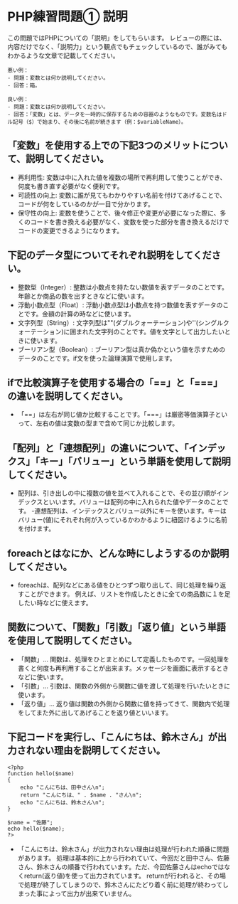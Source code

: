 # PHP練習問題① 説明
この問題ではPHPについての「説明」をしてもらいます。
レビューの際には、内容だけでなく、「説明力」という観点でもチェックしているので、誰がみてもわかるような文章で記載してください。

```
悪い例：
- 問題：変数とは何か説明してください。
- 回答：箱。

良い例：
- 問題：変数とは何か説明してください。
- 回答：「変数」とは、データを一時的に保存するための容器のようなものです。変数名はドル記号（$）で始まり、その後に名前が続きます（例：$variableName）。
```

## 「変数」を使用する上での下記3つのメリットについて、説明してください。
- 再利用性: 変数は中に入れた値を複数の場所で再利用して使うことができ、何度も書き直す必要がなく便利です。
- 可読性の向上: 変数に誰が見てもわかりやすい名前を付けてあげることで、コードが何をしているのかが一目で分かります。
- 保守性の向上: 変数を使うことで、後々修正や変更が必要になった際に、多くのコードを書き換える必要がなく、変数を使った部分を書き換えるだけでコードの変更できるようになります。

## 下記のデータ型についてそれぞれ説明をしてください。
- 整数型（Integer）: 整数は小数点を持たない数値を表すデータのことです。年齢とか商品の数を出すときなどに使います。
- 浮動小数点型（Float）: 浮動小数点型は小数点を持つ数値を表すデータのことです。金額の計算の時などに使います。
- 文字列型（String）: 文字列型は""(ダブルクォーテーション)や''(シングルクォーテーション)に囲まれた文字列のことです。値を文字として出力したいときに使います。
- ブーリアン型（Boolean）: ブーリアン型は真か偽かという値を示すためのデータのことです。if文を使った論理演算で使用します。

## ifで比較演算子を使用する場合の「==」と「===」の違いを説明してください。
- 「==」は左右が同じ値か比較することです。「===」は厳密等価演算子といって、左右の値は変数の型まで含めて同じか比較します。

## 「配列」と「連想配列」の違いについて、「インデックス」「キー」「バリュー」という単語を使用して説明してください。
- 配列は、引き出しの中に複数の値を並べて入れることで、その並び順がインデックスといいます。バリューは配列の中に入れられた値やデータのことです。
-連想配列は、インデックスとバリュー以外にキーを使います。キーはバリュー(値)にそれぞれ何が入っているかわかるように紐図けるように名前を付けます。

## foreachとはなにか、どんな時にしようするのか説明してください。
- foreachは、配列などにある値をひとつずつ取り出して、同じ処理を繰り返すことができます。
例えば、リストを作成したときに全ての商品数に１を足したい時などに使えます。

## 関数について、「関数」「引数」「返り値」という単語を使用して説明してください。
- 「関数」… 関数は、処理をひとまとめにして定義したものです。一回処理を書くと何度も再利用することが出来ます。メッセージを画面に表示するときなどに使います。
- 「引数」… 引数は、関数の外側から関数に値を渡して処理を行いたいときに使います。
- 「返り値」… 返り値は関数の外側から関数に値を持ってきて、関数内で処理をしてまた外に出してあげることを返り値といいます。


## 下記コードを実行し、「こんにちは、鈴木さん」が出力されない理由を説明してください。
```
<?php
function hello($name)
{
    echo "こんにちは、田中さん\n";
    return "こんにちは、" . $name . "さん\n";
    echo "こんにちは、鈴木さん\n";
}

$name = "佐藤";
echo hello($name);
?>
```
- 「こんにちは、鈴木さん」が出力されない理由は処理が行われた順番に問題があります。
処理は基本的に上から行われていて、今回だと田中さん、佐藤さん、鈴木さんの順番で行われています。ただ、今回佐藤さんはechoではなくreturn(返り値)を使って出力されています。
returnが行われると、その場で処理が終了してしまうので、鈴木さんにたどり着く前に処理が終わってしまった事によって出力が出来ていません。